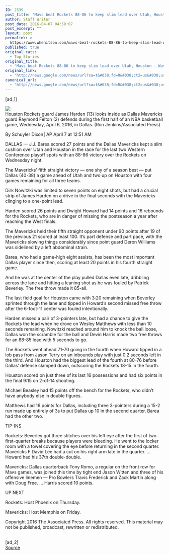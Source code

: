 ```yaml
---
ID: 2539
post_title: 'Mavs beat Rockets 88-86 to keep slim lead over Utah, Houston &#8211; Washington Post'
author: Staff Writer
post_date: 2016-04-07 04:58:07
post_excerpt: ""
layout: post
permalink: >
  https://www.whenitson.com/mavs-beat-rockets-88-86-to-keep-slim-lead-over-utah-houston-washington-post/
published: true
original_cats:
  - Top Stories
original_title:
  - 'Mavs beat Rockets 88-86 to keep slim lead over Utah, Houston - Washington Post'
original_link:
  - 'http://news.google.com/news/url?sa=t&#038;fd=R&#038;ct2=us&#038;usg=AFQjCNEh58IUPxQtBqNBFJwr1gpNIFLrWQ&#038;clid=c3a7d30bb8a4878e06b80cf16b898331&#038;cid=52779077951989&#038;ei=3egFV7DUMsuDhQHcq7zIBg&#038;url=https://www.washingtonpost.com/sports/wizards/mavs-beat-rockets-88-86-to-keep-slim-lead-over-utah-houston/2016/04/07/0bd66d72-fc78-11e5-813a-90ab563f0dde_story.html'
canonical_url:
  - 'http://news.google.com/news/url?sa=t&#038;fd=R&#038;ct2=us&#038;usg=AFQjCNEh58IUPxQtBqNBFJwr1gpNIFLrWQ&#038;clid=c3a7d30bb8a4878e06b80cf16b898331&#038;cid=52779077951989&#038;ei=3egFV7DUMsuDhQHcq7zIBg&#038;url=https://www.washingtonpost.com/sports/wizards/mavs-beat-rockets-88-86-to-keep-slim-lead-over-utah-houston/2016/04/07/0bd66d72-fc78-11e5-813a-90ab563f0dde_story.html'
---
```

 [ad_1]
<br><div id="article-body" readability="95"> <div class="inline-content inline-photo inline-photo-normal"> <a name="d1dc766e29f16a0728ccfddf492a49b6510ea0e9"/> <img class="unprocessed" src="http://www.whenitson.com/wp-content/uploads/2016/04/Mavs-beat-Rockets-88-86-to-keep-slim-lead-over-Utah-Houston-Washington-Post.jpg" data-hi-res-src="https://img.washingtonpost.com/rf/image_1484w/2010-2019/Wires/Online/2016-04-07/AP/Images/RocketsMavericksBasketball-0d3b3.jpg?uuid=CzWL3Px4EeWBOpCrVj8N3g" data-low-res-src="http://www.whenitson.com/wp-content/uploads/2016/04/Mavs-beat-Rockets-88-86-to-keep-slim-lead-over-Utah-Houston-Washington-Post.jpg"/><br/><span class="pb-caption">Houston Rockets guard James Harden (13) looks inside as Dallas Mavericks guard Raymond Felton (2) defends during the first half of an NBA basketball game, Wednesday, April 6, 2016, in Dallas. (Ron Jenkins/Associated Press)</span> </div> <p> <span class="pb-byline" itemprop="author" itemscope="" itemtype="http://schema.org/Person">By <span itemprop="name">Schuyler Dixon | AP</span></span> <span class="pb-timestamp" itemprop="datePublished" content="2016-04-07T12:51-500">April 7 at 12:51 AM</span> </p> <article itemprop="articleBody" readability="76"><p>DALLAS — J.J. Barea scored 27 points and the Dallas Mavericks kept a slim cushion over Utah and Houston in the race for the last two Western Conference playoff spots with an 88-86 victory over the Rockets on Wednesday night.</p> <p>The Mavericks’ fifth straight victory — one shy of a season best — put Dallas (40-38) a game ahead of Utah and two up on Houston with four games remaining for all three teams.</p> <p>Dirk Nowitzki was limited to seven points on eight shots, but had a crucial strip of James Harden on a drive in the final seconds with the Mavericks clinging to a one-point lead.</p> <p>Harden scored 26 points and Dwight Howard had 14 points and 16 rebounds for the Rockets, who are in danger of missing the postseason a year after reaching the West finals.</p> <p>The Mavericks held their fifth straight opponent under 90 points after 19 of the previous 21 scored at least 100. It’s part defense and part pace, with the Mavericks slowing things considerably since point guard Deron Williams was sidelined by a left abdominal strain.</p> <p>Barea, who had a game-high eight assists, has been the most important Dallas player since then, scoring at least 20 points in his fourth straight game.</p> <p>And he was at the center of the play pulled Dallas even late, dribbling across the lane and hitting a leaning shot as he was fouled by Patrick Beverley. The free throw made it 85-all.</p> <p>The last field goal for Houston came with 3:20 remaining when Beverley sprinted through the lane and tipped in Howard’s second missed free throw after the 6-foot-11 center was fouled intentionally.</p> <p>Harden missed a pair of 3-pointers late, but had a chance to give the Rockets the lead when he drove on Wesley Matthews with less than 10 seconds remaining. Nowitzki reached around him to knock the ball loose, Dallas won the scramble for the ball and Devin Harris made two free throws for an 88-85 lead with 5 seconds to go.</p> <p>The Rockets went ahead 71-70 going in the fourth when Howard tipped in a lob pass from Jason Terry on an inbounds play with just 0.2 seconds left in the third. And Houston had the biggest lead of the fourth at 80-76 before Dallas’ defense clamped down, outscoring the Rockets 18-15 in the fourth.</p> <p>Houston scored on just three of its last 16 possessions and had six points in the final 9:15 on 2-of-14 shooting.</p> <p>Michael Beasley had 15 points off the bench for the Rockets, who didn’t have anybody else in double figures.</p> <p>Matthews had 16 points for Dallas, including three 3-pointers during a 15-2 run made up entirely of 3s to put Dallas up 10 in the second quarter. Barea had the other two.</p> <p>TIP-INS</p> <p>Rockets: Beverley got three stitches over his left eye after the first of two first-quarter breaks because players were bleeding. He went to the locker room with a towel covering the eye before returning in the second quarter. Mavericks F David Lee had a cut on his right arm late in the quarter. ... Howard had his 37th double-double.</p> <p>Mavericks: Dallas quarterback Tony Romo, a regular on the front row for Mavs games, was joined this time by tight end Jason Witten and three of his offensive linemen — Pro Bowlers Travis Frederick and Zack Martin along with Doug Free. ... Harris scored 10 points.</p> <p>UP NEXT</p> <p>Rockets: Host Phoenix on Thursday.</p> <p>Mavericks: Host Memphis on Friday.</p> <p>Copyright 2016 The Associated Press. All rights reserved. This material may not be published, broadcast, rewritten or redistributed.</p> </article>  </div>
<br>[ad_2]
<br><a href="http://news.google.com/news/url?sa=t&#038;fd=R&#038;ct2=us&#038;usg=AFQjCNEh58IUPxQtBqNBFJwr1gpNIFLrWQ&#038;clid=c3a7d30bb8a4878e06b80cf16b898331&#038;cid=52779077951989&#038;ei=3egFV7DUMsuDhQHcq7zIBg&#038;url=https://www.washingtonpost.com/sports/wizards/mavs-beat-rockets-88-86-to-keep-slim-lead-over-utah-houston/2016/04/07/0bd66d72-fc78-11e5-813a-90ab563f0dde_story.html">Source </a>